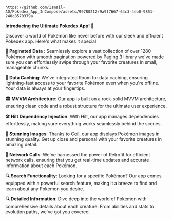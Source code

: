                                                               https://github.com/Ismail-AD/Pokedex_App_InCompose/assets/99780212/9a9f7667-64c3-4eb0-9851-240c8570379a

**Introducing the Ultimate Pokedex App! 🌟**

Discover a world of Pokémon like never before with our sleek and efficient Pokedex app. Here's what makes it special:

**📖 Paginated Data** : Seamlessly explore a vast collection of over 1280 Pokémon with smooth pagination powered by Paging 3 library we've made sure you can effortlessly swipe through your favorite creatures in small, manageable chunks.

**💾 Data Caching**: We've integrated Room for data caching, ensuring lightning-fast access to your favorite Pokémon even when you're offline. Your data is always at your fingertips.

**🏛️ MVVM Architecture**: Our app is built on a rock-solid MVVM architecture, ensuring clean code and a robust structure for the ultimate user experience.

**🛠️ Hilt Dependency Injection**: With Hilt, our app manages dependencies effortlessly, making sure everything works seamlessly behind the scenes.

**🌄 Stunning Images**: Thanks to Coil, our app displays Pokémon images in stunning quality. Get up close and personal with your favorite creatures in amazing detail.

**📡 Network Calls**: We've harnessed the power of Retrofit for efficient network calls, ensuring that you get real-time updates and accurate information about each Pokémon.

**🔍 Search Functionality**: Looking for a specific Pokémon? Our app comes equipped with a powerful search feature, making it a breeze to find and learn about any Pokémon you desire.

**🔍 Detailed Information**: Dive deep into the world of Pokémon with comprehensive details about each creature. From abilities and stats to evolution paths, we've got you covered.
